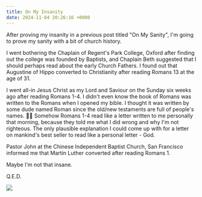 ```yaml
---
title: On My Insanity
date: 2024-11-04 20:26:16 +0000
---
```


After proving my insanity in a previous post titled "On My Sanity", I'm going to prove my sanity with a bit of church history.

I went bothering the Chaplain of Regent's Park College, Oxford after finding out the college was founded by Baptists, and Chaplain Beth suggested that I should perhaps read about the early Church Fathers. I found out that Augustine of Hippo converted to Christianity after reading Romans 13 at the age of 31.

I went all-in Jesus Christ as my Lord and Saviour on the Sunday six weeks ago after reading Romans 1-4. I didn't even know the book of Romans was written to the Romans when I opened my bible. I thought it was written by some dude named Roman since the old/new testaments are full of people's names. 🤦‍♂️ Somehow Romans 1-4 read like a letter written to me personally that morning, because they told me what I did wrong and why I'm not righteous. The only plausible explanation I could come up with for a letter on mankind's best seller to read like a personal letter - God.

Pastor John at the Chinese Independent Baptist Church, San Francisco informed me that Martin Luther converted after reading Romans 1.

Maybe I'm not that insane.

Q.E.D.

![](/9521c6d1b22d3330adf41e03411d4846.gif)